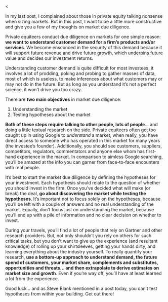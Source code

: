 <<p>In my last post, I complained about those in private equity talking nonsense when sizing markets. But in this post, I want to be a little more constructive and give you a few of my thoughts on market due diligence.</p><p>Private equiteers conduct due diligence on markets for one simple reason:<strong> we want to understand customer demand for a firm&#8217;s products and/or services</strong>. We become ensconced in the security of this demand because it will support future revenue and drive future growth, which underpins future value and decides our investment returns.</p><p>Understanding customer demand is quite difficult for most investees; it involves a lot of prodding, poking and probing to gather masses of data, most of which is useless, to make inferences about what customers may or may not do in the future. But as long as you understand it&#8217;s not a perfect science, it won&#8217;t drive you too crazy.</p><p>There are <strong>two main objectives</strong> in market due diligence:</p><ol><li>Understanding the market</li><li>Testing hypotheses about the market</li></ol><p><strong>Both of these steps require talking to other people, lots of people</strong>&#8230; and doing a little textual research on the side. Private equiteers often get too caught up in using Google to <em>understand </em>a market, when really, you have direct access to someone who has operated in this market for many years (the investee&#8217;s founder). Additionally, you should see customers, suppliers, competitors, regulators, commentators and anyone else whom has first-hand experience in the market. In comparison to aimless Google searching, you&#8217;ll be amazed at the info you can garner from face-to-face encounters with real people.</p><p>It&#8217;s best to start the market due diligence by defining the hypotheses for your investment. Each hypothesis should relate to the question of whether you should invest in the firm. Once you&#8217;ve decided what will make (or break) the deal, <strong>go about discovering the market while testing the hypotheses</strong>. It&#8217;s important not to focus solely on the hypotheses, because you&#8217;ll be left with a couple of answers and no real understanding of the market. Equally, don&#8217;t focus just on understanding the market, because you&#8217;ll end up with a pile of information and no clear decision on whether to invest.</p><p>During your travels, you&#8217;ll find a lot of people that rely on Gartner and other research providers. But, not only shouldn&#8217;t you rely on others for such critical tasks, but you don&#8217;t want to give up the experience (and resultant knowledge) of rolling up your shirtsleeves, getting your hands dirty, and learning everything about the industry yourself. To really quantify your research, <strong>use a bottom-up approach to understand demand, the future spend of customers, your market share, complements and substitutes, opportunities and threats&#8230; and then extrapolate to derive estimates on market size and growth</strong>. Even if you&#8217;re way off, you&#8217;ll have at least learned a lot from the experience.</p><p>Good luck&#8230; and as Steve Blank mentioned in a post today, you can&#8217;t test hypotheses from within your building. Get out there!</p>
